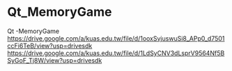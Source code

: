 # Qt_MemoryGame
Qt -MemoryGame
https://drive.google.com/a/kuas.edu.tw/file/d/1ooxSvjuswuSi8_APp0_d7501ccFi6TeB/view?usp=drivesdk
https://drive.google.com/a/kuas.edu.tw/file/d/1LdSyCNV3dLsprV9564Nf5BSyGoF_Tj8W/view?usp=drivesdk
